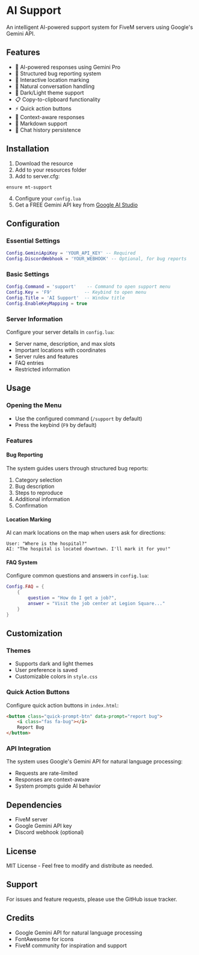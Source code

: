 
# AI Support
An intelligent AI-powered support system for FiveM servers using Google's Gemini API.

## Features
- 🤖 AI-powered responses using Gemini Pro
- 🐛 Structured bug reporting system
- 📍 Interactive location marking
- 💬 Natural conversation handling
- 🌙 Dark/Light theme support
- 📋 Copy-to-clipboard functionality
- ⚡ Quick action buttons
- 🔄 Context-aware responses
- 📝 Markdown support
- 💾 Chat history persistence

## Installation

1. Download the resource
2. Add to your resources folder
3. Add to server.cfg:
```
ensure mt-support
```
4. Configure your `config.lua`
5. Get a FREE Gemini API key from [Google AI Studio](https://makersuite.google.com/app/apikey)

## Configuration

### Essential Settings
```lua
Config.GeminiApiKey = 'YOUR_API_KEY' -- Required
Config.DiscordWebhook = 'YOUR_WEBHOOK' -- Optional, for bug reports
```

### Basic Settings
```lua
Config.Command = 'support'    -- Command to open support menu
Config.Key = 'F9'            -- Keybind to open menu
Config.Title = 'AI Support'  -- Window title
Config.EnableKeyMapping = true
```

### Server Information
Configure your server details in `config.lua`:
- Server name, description, and max slots
- Important locations with coordinates
- Server rules and features
- FAQ entries
- Restricted information

## Usage

### Opening the Menu
- Use the configured command (`/support` by default)
- Press the keybind (`F9` by default)

### Features

#### Bug Reporting
The system guides users through structured bug reports:
1. Category selection
2. Bug description
3. Steps to reproduce
4. Additional information
5. Confirmation

#### Location Marking
AI can mark locations on the map when users ask for directions:
```
User: "Where is the hospital?"
AI: "The hospital is located downtown. I'll mark it for you!"
```

#### FAQ System
Configure common questions and answers in `config.lua`:
```lua
Config.FAQ = {
    {
        question = "How do I get a job?",
        answer = "Visit the job center at Legion Square..."
    }
}
```

## Customization

### Themes
- Supports dark and light themes
- User preference is saved
- Customizable colors in `style.css`

### Quick Action Buttons
Configure quick action buttons in `index.html`:
```html
<button class="quick-prompt-btn" data-prompt="report bug">
    <i class="fas fa-bug"></i>
    Report Bug
</button>
```

### API Integration
The system uses Google's Gemini API for natural language processing:
- Requests are rate-limited
- Responses are context-aware
- System prompts guide AI behavior

## Dependencies
- FiveM server
- Google Gemini API key
- Discord webhook (optional)

## License
MIT License - Feel free to modify and distribute as needed.

## Support
For issues and feature requests, please use the GitHub issue tracker.

## Credits
- Google Gemini API for natural language processing
- FontAwesome for icons
- FiveM community for inspiration and support